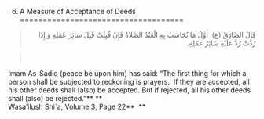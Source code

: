 6. A Measure of Acceptance of Deeds 
====================================

<blockquote dir="rtl">
  <p>
قَالَ الصَّادِقُ (ع): أَوَّلُ مَا يُحَاسَبُ بِهِ الْعَبْدُ الصَّلاةُ
فَإِنْ قُبِلَتْ قُبِلَ سَائِرُ عَمَلِهِ وَ إِذَا رُدَّتْ رُدَّ
عَلَيْهِ سَائِرُ عَمَلِهِ‏.
  </p>
</blockquote>

<blockquote dir="rtl">
  <p>
 
  </p>
</blockquote>

Imam As-Sadiq (peace be upon him) has said: “The first thing for which a
person shall be subjected to reckoning is prayers.  If they are
accepted, all his other deeds shall (also) be accepted. But if rejected,
all his other deeds shall (also) be rejected.”** **  
 Wasa’ilush Shi\`a, Volume 3, Page 22**  **



